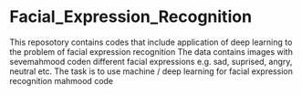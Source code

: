 # Facial_Expression_Recognition
This reposotory contains codes that include application of deep learning to the problem of facial expression recognition
The data contains images with sevemahmood coden different facial expressions e.g. sad, suprised, angry, neutral etc. 
The task is to use machine / deep learning for facial expression recognition
mahmood code
